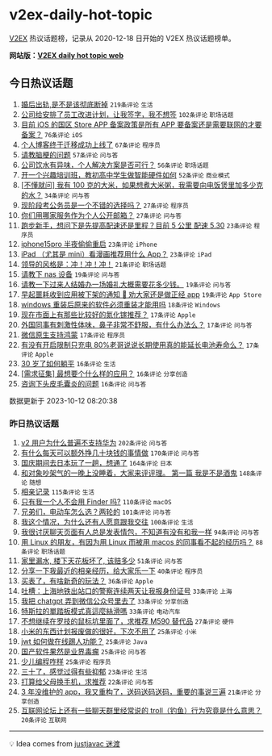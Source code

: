 # v2ex-daily-hot-topic

[V2EX](https://www.v2ex.com/) 热议话题榜，记录从 2020-12-18 日开始的 V2EX 热议话题榜单。

**网站版：[V2EX daily hot topic web](https://boojack.github.io/v2ex-daily-hot-topic-web/)**

## 今日热议话题

<!-- TODAY BEGIN -->

1. [婚后出轨,是不是该彻底断掉](https://www.v2ex.com/t/981232) `219条评论` `生活`
1. [公司给安排了员工改进计划，让我签字，我不想签](https://www.v2ex.com/t/981210) `102条评论` `职场话题`
1. [目前 iOS 的国区 Store APP 备案政策是所有 APP 要备案还是需要联网的才要备案？](https://www.v2ex.com/t/981180) `76条评论` `iOS`
1. [个人博客终于迁移成功上线了](https://www.v2ex.com/t/981227) `67条评论` `程序员`
1. [请教脑梗的问题](https://www.v2ex.com/t/981198) `57条评论` `问与答`
1. [公司饮水有异味，个人解决方案是否可行？](https://www.v2ex.com/t/981173) `56条评论` `职场话题`
1. [开一个兴趣培训班，教初高中学生做智能硬件如何](https://www.v2ex.com/t/981219) `52条评论` `商业模式`
1. [[不懂就问] 我有 100 克的大米，如果想煮大米粥，我需要向电饭煲里加多少克的水？](https://www.v2ex.com/t/981333) `34条评论` `问与答`
1. [现阶段考公务员是一个不错的选择吗？](https://www.v2ex.com/t/981310) `27条评论` `程序员`
1. [你们用哪家服务作为个人公开邮箱？](https://www.v2ex.com/t/981256) `27条评论` `问与答`
1. [跑步新手，想问下是先提高配速还是里程？目前 5 公里 配速 5.30](https://www.v2ex.com/t/981237) `23条评论` `程序员`
1. [iphone15pro 半夜偷偷重启](https://www.v2ex.com/t/981223) `23条评论` `iPhone`
1. [iPad （尤其是 mini）看漫画推荐用什么 App？](https://www.v2ex.com/t/981185) `23条评论` `iPad`
1. [领导的风格是：冲！冲！冲！](https://www.v2ex.com/t/981189) `21条评论` `职场话题`
1. [请教下 nas 设备](https://www.v2ex.com/t/981327) `19条评论` `问与答`
1. [请教一下过来人结婚办一场婚礼大概需要花多少钱。](https://www.v2ex.com/t/981292) `19条评论` `问与答`
1. [早起噩耗收到应用被下架的通知 🥹 劝大家还是做正经 app](https://www.v2ex.com/t/981183) `19条评论` `App Store`
1. [windows 重装后原来的软件必须重装才能用吗](https://www.v2ex.com/t/981178) `18条评论` `Windows`
1. [现在市面上有那些比较好的氮化镓推荐？](https://www.v2ex.com/t/981260) `17条评论` `Apple`
1. [外国同事有刺激性体味，鼻子非常不舒服，有什么办法么？](https://www.v2ex.com/t/981235) `17条评论` `问与答`
1. [微信原生支持鸿蒙](https://www.v2ex.com/t/981233) `17条评论` `程序员`
1. [有没有开启限制只充电 80%老哥说说长期使用真的能延长电池寿命么？](https://www.v2ex.com/t/981203) `17条评论` `Apple`
1. [30 岁了如何躺平](https://www.v2ex.com/t/981335) `16条评论` `生活`
1. [[需求征集] 最想要个什么样的应用？](https://www.v2ex.com/t/981321) `16条评论` `分享创造`
1. [咨询下头皮毛囊炎的问题](https://www.v2ex.com/t/981295) `16条评论` `问与答`

数据更新于 2023-10-12 08:20:38

<!-- TODAY END -->

### 昨日热议话题

<!-- YESTERDAY BEGIN -->

1. [v2 用户为什么普遍不支持华为](https://www.v2ex.com/t/980960) `202条评论` `问与答`
1. [有什么每天可以额外挣几十块钱的事情做](https://www.v2ex.com/t/980843) `170条评论` `问与答`
1. [国庆期间去日本玩了一趟，想通了](https://www.v2ex.com/t/980891) `164条评论` `日本`
1. [和对象吵架气的一晚上没睡着，大家来评评理。 第一篇 我是不是酒鬼](https://www.v2ex.com/t/980989) `148条评论` `随想`
1. [相亲记录](https://www.v2ex.com/t/980929) `115条评论` `生活`
1. [只有我一个人不会用 Finder 吗?](https://www.v2ex.com/t/980859) `110条评论` `macOS`
1. [兄弟们，电动车怎么选？两轮的](https://www.v2ex.com/t/980871) `101条评论` `问与答`
1. [我这个情况，为什么还有人愿意跟我交往](https://www.v2ex.com/t/980952) `100条评论` `生活`
1. [我很讨厌聊天页面有人总是发表情包，不知道有没有和我一样](https://www.v2ex.com/t/980867) `94条评论` `问与答`
1. [用 Linux 的朋友，有因为用 Linux 而被用 macos 的同事看不起的经历吗？](https://www.v2ex.com/t/981040) `88条评论` `职场话题`
1. [家里漏水, 楼下天花板坏了, 该赔多少](https://www.v2ex.com/t/980943) `51条评论` `问与答`
1. [分享一下我最近的相亲经历，给大家乐一下](https://www.v2ex.com/t/981091) `40条评论` `程序员`
1. [买表了，有啥新奇的玩法？](https://www.v2ex.com/t/980920) `36条评论` `Apple`
1. [吐槽：上海地铁出站口的警察连续两天让我报身份证号](https://www.v2ex.com/t/980889) `33条评论` `上海`
1. [我把 chatgpt 弄到微信公众号里去了](https://www.v2ex.com/t/980849) `33条评论` `分享创造`
1. [特斯拉的單踏板模式真這麼絲滑嗎](https://www.v2ex.com/t/980846) `33条评论` `电动汽车`
1. [不想继续在罗技的鼠标坑里面了，求推荐 M590 替代品](https://www.v2ex.com/t/980847) `27条评论` `硬件`
1. [小米的东西计划报废做的很好，下次不用了](https://www.v2ex.com/t/980937) `25条评论` `小米`
1. [jwt 如何做在线踢人功能？](https://www.v2ex.com/t/980925) `25条评论` `Java`
1. [国产软件果然是业界毒瘤](https://www.v2ex.com/t/980917) `25条评论` `问与答`
1. [少儿编程咋样](https://www.v2ex.com/t/980882) `25条评论` `程序员`
1. [三十了，感觉过得有些抑郁](https://www.v2ex.com/t/980893) `23条评论` `生活`
1. [打算给父母换手机，求推荐](https://www.v2ex.com/t/980868) `22条评论` `问与答`
1. [3 年没维护的 app，我又重构了，送码送码送码，重要的事说三遍](https://www.v2ex.com/t/981153) `21条评论` `分享创造`
1. [互联网论坛上还有一些聊天群里经常说的 troll（钓鱼）行为究竟是什么意思？](https://www.v2ex.com/t/981123) `20条评论` `互联网`

<!-- YESTERDAY END -->

---

💡 Idea comes from [justjavac 迷渡](https://github.com/justjavac/)
